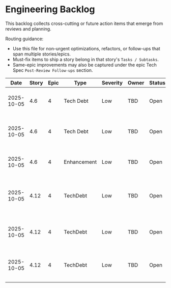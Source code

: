 # Engineering Backlog

This backlog collects cross-cutting or future action items that emerge from reviews and planning.

Routing guidance:

- Use this file for non-urgent optimizations, refactors, or follow-ups that span multiple stories/epics.
- Must-fix items to ship a story belong in that story's `Tasks / Subtasks`.
- Same-epic improvements may also be captured under the epic Tech Spec `Post-Review Follow-ups` section.

| Date | Story | Epic | Type | Severity | Owner | Status | Notes |
| ---- | ----- | ---- | ---- | -------- | ----- | ------ | ----- |
| 2025-10-05 | 4.6 | 4 | Tech Debt | Low | TBD | Open | Add JSDoc documentation for bundle metadata flow - types/api.ts, AgentSelector.tsx, ChatPanel.tsx |
| 2025-10-05 | 4.6 | 4 | Tech Debt | Low | TBD | Open | Review InitializeRequest bundle params usage - app/api/agent/initialize/route.ts:15-19. Document or implement in Story 4.7 |
| 2025-10-05 | 4.6 | 4 | Enhancement | Low | TBD | Open | Enhance empty state message with developer guidance - AgentSelector.tsx:145-148. Link to BUNDLE-SPEC.md |
| 2025-10-05 | 4.12 | 4 | TechDebt | Low | TBD | Open | Validate internal markdown links (e.g., #3-agentic-execution-loop) resolve correctly in GitHub renderer and other common viewers. Files: README.md, ARCHITECTURE.md, TROUBLESHOOTING.md |
| 2025-10-05 | 4.12 | 4 | TechDebt | Low | TBD | Open | Replace user-specific path `/Users/bryan/agent-orchestrator/` with `{project-root}` placeholder in examples. File: ARCHITECTURE.md:517 |
| 2025-10-05 | 4.12 | 4 | TechDebt | Low | TBD | Open | Add language tags to remaining code blocks for consistent syntax highlighting (e.g., ```bash, ```typescript). File: TROUBLESHOOTING.md |
